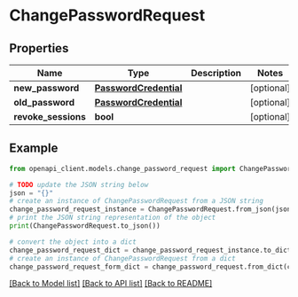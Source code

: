 # ChangePasswordRequest


## Properties

Name | Type | Description | Notes
------------ | ------------- | ------------- | -------------
**new_password** | [**PasswordCredential**](PasswordCredential.md) |  | [optional] 
**old_password** | [**PasswordCredential**](PasswordCredential.md) |  | [optional] 
**revoke_sessions** | **bool** |  | [optional] 

## Example

```python
from openapi_client.models.change_password_request import ChangePasswordRequest

# TODO update the JSON string below
json = "{}"
# create an instance of ChangePasswordRequest from a JSON string
change_password_request_instance = ChangePasswordRequest.from_json(json)
# print the JSON string representation of the object
print(ChangePasswordRequest.to_json())

# convert the object into a dict
change_password_request_dict = change_password_request_instance.to_dict()
# create an instance of ChangePasswordRequest from a dict
change_password_request_form_dict = change_password_request.from_dict(change_password_request_dict)
```
[[Back to Model list]](../README.md#documentation-for-models) [[Back to API list]](../README.md#documentation-for-api-endpoints) [[Back to README]](../README.md)


